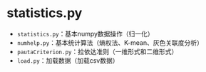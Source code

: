 ﻿statistics.py
==========
* `statistics.py`：基本numpy数据操作（归一化）
* `numhelp.py`：基本统计算法（熵权法、K-mean、灰色关联度分析）
* `pautaCriterion.py`：拉依达准则（一维形式和二维形式）
* `load.py`：加载数据（加载csv数据）